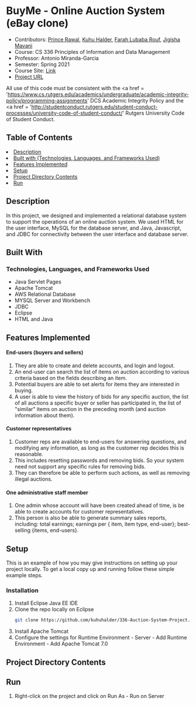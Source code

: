 
# BuyMe - Online Auction System (eBay clone)

- Contributors: <a href = 'https://github.com/princerawal'> Prince Rawal</a>, <a href = 'https://github.com/kuhuhalder'> Kuhu Halder</a>, <a href = 'https://github.com/flr19' >Farah Lubaba Rouf</a>, <a href = 'https://github.com/jigisham'>Jigisha Mavani</a>
- Course: CS 336 Principles of Information and Data Management
- Professor: Antonio Miranda-Garcia
- Semester: Spring 2021
- Course Site: <a href = 'https://www.cs.rutgers.edu/academics/undergraduate/course-synopses/course-details/01-198-336-principles-of-information-and-data-management'> Link </a>
- <a href = 'http://ec2-18-222-204-142.us-east-2.compute.amazonaws.com:8080/CS336-Project/'>Project URL</a>

All use of this code must be consistent with the <a href = 'https://www.cs.rutgers.edu/academics/undergraduate/academic-integrity-policy/programming-assignments' DCS Academic Integrity Policy</a> and the <a href = 'http://studentconduct.rutgers.edu/student-conduct-processes/university-code-of-student-conduct/' Rutgers University Code of Student Conduct.</a>

## Table of Contents

<li><a href="#description">Description</a></li>
<li><a href="#built-with">Built with (Technologies, Languages, and Frameworks Used)</a></li>
<li><a href="#features-implemented">Features Implemented</a></li>
<li><a href="#setup">Setup</a></li>
<li><a href="#project-directory-contents">Project Directory Contents</a></li>
<li><a href="#run">Run</a></li>

## Description

In this project, we designed and implemented a relational database system to support the operations of an online auction system. We used HTML for the user interface, MySQL for the database server, and Java, Javascript, and JDBC for connectivity between the user interface and database server.


## Built With 

### Technologies, Languages, and Frameworks Used

- Java Servlet Pages
- Apache Tomcat
- AWS Relational Database 
- MYSQL Server and Workbench
- JDBC
- Eclipse
- HTML and Java

## Features Implemented

#### End-users (buyers and sellers)
1. They are able to create and delete accounts, and login and logout.
2. An end-user can search the list of items on auction according to various criteria based on the fields describing an item. 
3. Potential buyers are able to set alerts for items they are interested in buying. 
4. A user is able to view the history of bids for any specific auction, the list of all auctions a specific buyer or seller has participated in, the list of "similar" items on auction in the preceding month (and auction information about them).

#### Customer representatives 
1. Customer reps are available to end-users for answering questions, and modifying any information, as long as the customer rep decides this is reasonable. 
2. This includes resetting passwords and removing bids. So your system need not support any specific rules for removing bids.
3. They can therefore be able to perform such actions, as well as removing illegal auctions.

#### One administrative staff member 
1. One admin whose account will have been created ahead of time, is be able to create accounts for customer representatives.
2. This person is also be able to generate summary sales reports, including: total earnings; earnings per { item, item type, end-user}; best- selling {items, end-users}.

## Setup

This is an example of how you may give instructions on setting up your project locally.
To get a local copy up and running follow these simple example steps.

### Installation

1. Install Eclipse Java EE IDE
2. Clone the repo locally on Eclipse
   ```sh
   git clone https://github.com/kuhuhalder/336-Auction-System-Project.git
   ```
3. Install Apache Tomcat 
4. Configure the settings for Runtime Environment - Server - Add Runtime Environment - Add Apache Tomcat 7.0

## Project Directory Contents

## Run

1. Right-click on the project and click on Run As - Run on Server
